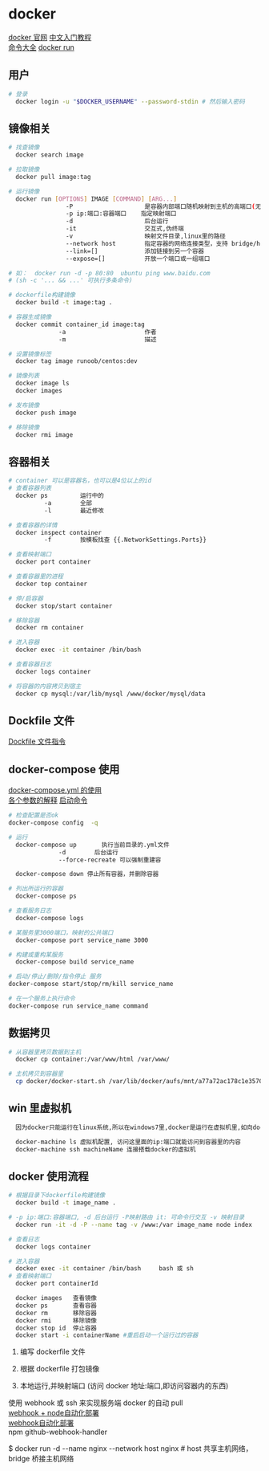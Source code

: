# docker

[docker 官网](https://www.docker.com)
[中文入门教程](http://www.docker.org.cn/book/docker/what-is-docker-16.html)  
[命令大全](https://www.runoob.com/docker/docker-command-manual.html)
[docker run](https://www.cnblogs.com/yfalcon/p/9044246.html)

## 用户

```bash
# 登录
  docker login -u "$DOCKER_USERNAME" --password-stdin # 然后输入密码

```

## 镜像相关

```bash
# 找查镜像
  docker search image

# 拉取镜像
  docker pull image:tag

# 运行镜像
  docker run [OPTIONS] IMAGE [COMMAND] [ARG...]
                -P                    是容器内部端口随机映射到主机的高端口(无参数))
                -p ip:端口:容器端口    指定映射端口
                -d                    后台运行
                -it                   交互式,伪终端
                -v                    映射文件目录,linux里的路径
                --network host        指定容器的网络连接类型，支持 bridge/host/none/container:            四种类型
                --link=[]             添加链接到另一个容器
                --expose=[]           开放一个端口或一组端口

# 如：  docker run -d -p 80:80  ubuntu ping www.baidu.com
# (sh -c '... && ...' 可执行多条命令)

# dockerfile构建镜像
  docker build -t image:tag .

# 容器生成镜像
  docker commit container_id image:tag
              -a                      作者
              -m                      描述

# 设置镜像标签
  docker tag image runoob/centos:dev

# 镜像列表
  docker image ls
  docker images

# 发布镜像
  docker push image

# 移除镜像
  docker rmi image
```

## 容器相关

```bash
# container 可以是容器名，也可以是4位以上的id
# 查看容器列表
  docker ps         运行中的
          -a        全部
          -l        最近修改

# 查看容器的详情
  docker inspect container
          -f        按模板找查 {{.NetworkSettings.Ports}}

# 查看映射端口
  docker port container

# 查看容器里的进程
  docker top container

# 停/启容器
  docker stop/start container

# 移除容器
  docker rm container

# 进入容器
  docker exec -it container /bin/bash

# 查看容器日志
  docker logs container

# 将容器的内容拷贝到宿主
  docker cp mysql:/var/lib/mysql /www/docker/mysql/data
```

## Dockfile 文件

[Dockfile 文件指令](https://www.cnblogs.com/lighten/p/6900556.html)

## docker-compose 使用

[docker-compose.yml 的使用](https://www.jianshu.com/p/658911a8cff3)  
[各个参数的解释](https:#blog.csdn.net/qq_36148847/article/details/79427878)
[启动命令](https://www.cnblogs.com/moxiaoan/p/9299404.html)

```bash
# 检查配置是否ok
docker-compose config  -q

# 运行
  docker-compose up       执行当前目录的.yml文件
              -d        后台运行
              --force-recreate 可以强制重建容

  docker-compose down 停止所有容器，并删除容器

# 列出所运行的容器
  docker-compose ps

# 查看服务日志
  docker-compose logs

# 某服务里3000端口，映射的公共端口
  docker-compose port service_name 3000

# 构建或重构某服务
  docker-compose build service_name

# 启动/停止/删除/指令停止 服务
docker-compose start/stop/rm/kill service_name

# 在一个服务上执行命令
docker-compose run service_name command

```

## 数据拷贝

```bash
# 从容器里拷贝数据到主机
  docker cp container:/var/www/html /var/www/

# 主机拷贝到容器里
  cp docker/docker-start.sh /var/lib/docker/aufs/mnt/a77a72ac178c1e35708d2af446197c10239b0b1bd8932104578e334b83eb93a2/root/

```

## win 里虚拟机

```bash
  因为docker只能运行在linux系统,所以在windows7里,docker是运行在虚拟机里,如向docker容器里映射文件,应当先把文件映射到虚拟机,然后在把虚拟系统的目录映射到docker容器里面， e:盘对应 /e/

  docker-machine ls 虚拟机配置, 访问这里面的ip:端口就能访问到容器里的内容
  docker-machine ssh machineName 连接搭载docker的虚拟机

```

## docker 使用流程

```bash
# 根据目录下dockerfile构建镜像
  docker build -t image_name .

# -p ip:端口:容器端口, -d 后台运行 -P映射路由 it: 可命令行交互 -v 映射目录
  docker run -it -d -P --name tag -v /www:/var image_name node index

# 查看日志
  docker logs container

# 进入容器
  docker exec -it container /bin/bash     bash 或 sh
# 查看映射端口
  docker port containerId

  docker images   查看镜像
  docker ps       查看容器
  docker rm       移除容器
  docker rmi      移除镜像
  docker stop id  停止容器
  docker start -i containerName #重启启动一个运行过的容器
```

1. 编写 dockerfile 文件

2. 根据 dockerfile 打包镜像

3. 本地运行,并映射端口 (访问 docker 地址:端口,即访问容器内的东西)

使用 webhook 或 ssh 来实现服务端 docker 的自动 pull  
[webhook + node自动化部署](https://www.jianshu.com/p/e4cacd775e5b)  
[webhook自动化部署](https://blog.csdn.net/auv1107/article/details/51999592)  
npm github-webhook-handler

\$ docker run -d --name nginx --network host nginx # host 共享主机网络，bridge 桥接主机网络

